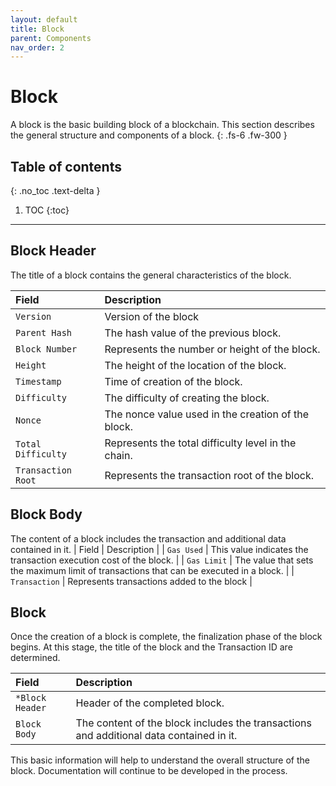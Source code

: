```yaml
---
layout: default
title: Block
parent: Components
nav_order: 2
---
```


# Block
A block is the basic building block of a blockchain. This section describes the general structure and components of a block.
{: .fs-6 .fw-300 }

## Table of contents
{: .no_toc .text-delta }

1. TOC
{:toc}

---

## Block Header
The title of a block contains the general characteristics of the block.

| Field            | Description                                           |
| :--------------- | :---------------------------------------------------- |
| `Version`        | Version of the block                                  |
| `Parent Hash`    | The hash value of the previous block.                 |
| `Block Number`   | Represents the number or height of the block.         |
| `Height`         | The height of the location of the block.              |
| `Timestamp`      | Time of creation of the block.                        |
| `Difficulty`     | The difficulty of creating the block.                 |
| `Nonce`          | The nonce value used in the creation of the block.    |
| `Total Difficulty` | Represents the total difficulty level in the chain. |
| `Transaction Root` | Represents the transaction root of the block.       |

## Block Body
The content of a block includes the transaction and additional data contained in it. 
| Field            | Description                                           |
| `Gas Used`      |  This value indicates the transaction execution cost of the block.             |
| `Gas Limit`      | The value that sets the maximum limit of transactions that can be executed in a block.  |
| `Transaction`    | Represents transactions added to the block            |

## Block
Once the creation of a block is complete, the finalization phase of the block begins. At this stage, the title of the block and the Transaction ID are determined.

| Field            | Description                                           |
| :--------------- | :---------------------------------------------------- |
| `*Block Header`  | Header of the completed block.                         |
| `Block Body`     | The content of the block includes the transactions and additional data contained in it. |

This basic information will help to understand the overall structure of the block. Documentation will continue to be developed in the process.
